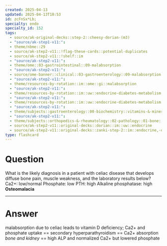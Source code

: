 ```yaml
---
created: 2025-04-13
updated: 2025-04-13T10:53
id: zcFnSx*Lb;
specialty: endo
specialty_id: 152
tags:
  - source/ak-original-decks::step-2::cheesy-dorian-(m3)
  - "source/ak-step1-v11:": 
  - theme/nbme::29
  - source/ak-step2-v11::!flag-these-cards::potential-duplicates
  - source/ak-step2-v11::!shelf::im
  - "source/ak-step2-v11:": 
  - theme/ome::03-gastrointestinal::09-malabsorption
  - "source/ak-step2-v11:": 
  - source/ome-banner::clinical::03-gastroenterology::09-malabsorption
  - "source/ak-step2-v11:": 
  - theme/resources-by-rotation::im::ome::gi::malabsorption
  - "source/ak-step2-v11:": 
  - theme/resources-by-rotation::im::uw::endocrine-diabetes-metabolism::endocrine-diabetes-metabolism-dorian
  - "source/ak-step2-v11:": 
  - theme/resources-by-rotation::im::uw::endocrine-diabetes-metabolism::endocrine-diabetes-metabolism-zanki
  - "source/ak-step2-v11:": 
  - theme/subjects::gastroenterology::00-biochemistry::vitamins-&-minerals::vitamin-d
  - "source/ak-step2-v11:": 
  - theme/subjects::orthopedics-&-rheumatology::02-pathology::01-bone::osteomalacia-&-rickets
  - source/ak-step2-v11::original-decks::dorian::im::uw::endocrine
  - source/ak-step2-v11::original-decks::zanki-step-2::im::endocrine,-diabetes,-&-metabolism
type: flashcard
---
```


# Question
What is the likely diagnosis in a patient with celiac disease that develops diffuse bone pain, muscle weakness, and the laboratory results below?    Ca2+: low/normal Phosphate: low PTH: high Alkaline phosphatase: high   **Osteomalacia**

---

# Answer
malabsorption due to celiac leads to vitamin D deficiency; Ca2+ and phosphate uptake == secondary hyperparathyroidism == Ca2+ absorption *bone and kidney* == high ALP and normalized Ca2+ but lowered phosphate